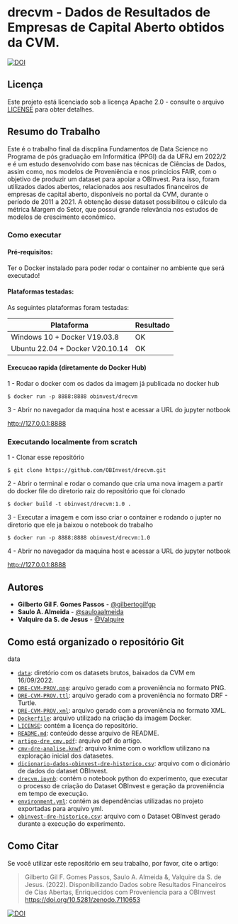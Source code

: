 # drecvm - Dados de Resultados de Empresas de Capital Aberto obtidos da CVM.

[![DOI](https://zenodo.org/badge/DOI/10.5281/zenodo.7114963.svg)](https://doi.org/10.5281/zenodo.7114963)

## Licença
Este projeto está licenciado sob a licença Apache 2.0 - consulte o arquivo [LICENSE](LICENSE) para obter detalhes.

## Resumo do Trabalho 

Este é o trabalho final da discplina Fundamentos de Data Science no Programa de pós graduação em Informática (PPGI) da da UFRJ em 2022/2 e é um estudo desenvolvido com base nas técnicas de Ciências de Dados, assim como, nos modelos de Proveniência e nos princícios FAIR, com o objetivo de produzir um dataset para apoiar a OBInvest. Para isso, foram utilizados dados abertos, relacionados aos resultados financeiros de empresas de capital aberto, disponíveis no portal da CVM, durante o período de 2011 a 2021. A obtenção desse dataset possibilitou o cálculo da métrica Margem do Setor, que possui grande relevância nos estudos de modelos de crescimento econômico.

### Como executar

#### Pré-requisitos:

Ter o Docker instalado para poder rodar o container no ambiente que será executado!

#### Plataformas testadas:

As seguintes plataformas foram testadas:

Plataforma | Resultado
---------- | ---------
Windows 10 + Docker V19.03.8 | OK
Ubuntu 22.04 + Docker V20.10.14 | OK

#### Execucao rapida (diretamente do Docker Hub)
1 - Rodar o docker com os dados da imagem já publicada no docker hub
```
$ docker run -p 8888:8888 obinvest/drecvm
```
3 - Abrir no navegador da maquina host e acessar a URL do jupyter notbook

http://127.0.0.1:8888

### Executando localmente from scratch
1 - Clonar esse repositório
```    
$ git clone https://github.com/OBInvest/drecvm.git
```  
2 - Abrir o terminal e rodar o comando que cria uma nova imagem a partir do docker file do diretorio raiz do repositório que foi clonado
```    
$ docker build -t obinvest/drecvm:1.0 .
```    
3 - Executar a imagem e com isso criar o container e rodando o jupter no diretorio que ele ja baixou o notebook do trabalho
```
$ docker run -p 8888:8888 obinvest/drecvm:1.0
```
4 - Abrir no navegador da maquina host e acessar a URL do jupyter notbook

http://127.0.0.1:8888

## Autores
- **Gilberto Gil F. Gomes Passos** - [@gilbertogilfgp](https://github.com/gilbertogilfgp)
- **Saulo A. Almeida** - [@sauloaalmeida](https://github.com/sauloaalmeida)
- **Valquire da S. de Jesus** - [@Valquire](https://github.com/Valquire)

## Como está organizado o repositório Git
data
- [`data`](data): diretório com os datasets brutos, baixados da CVM em 16/09/2022.
- [`DRE-CVM-PROV.png`](DRE-CVM-PROV.png): arquivo gerado com a proveniência no formato PNG.
- [`DRE-CVM-PROV.ttl`](DRE-CVM-PROV.ttl): arquivo gerado com a proveniência no formato DRF - Turtle.
- [`DRE-CVM-PROV.xml`](DRE-CVM-PROV.png): arquivo gerado com a proveniência no formato XML.
- [`Dockerfile`](Dockerfile): arquivo utilizado na criação da imagem Docker.
- [`LICENSE`](LICENSE): contém a licença do repositório.
- [`README.md`](README.md): conteúdo desse arquivo de README.
- [`artigo-dre_cmv.pdf`](artigo-dre_cmv.pdf): arquivo pdf do artigo.
- [`cmv-dre-analise.knwf`](cmv-dre-analise.knwf): arquivo knime com o workflow utilizano na exploração inicial dos datasetes.
- [`dicionario-dados-obinvest-dre-historico.csv`](dicionario-dados-obinvest-dre-historico.csv): arquivo com o dicionário de dados do dataset OBInvest.
- [`drecvm.ipynb`](drecvm.ipynb): contém o notebook python do experimento, que executar o processo de criação do Dataset OBInvest e geração da proveniência em tempo de execução.
- [`environment.yml`](environment.yml): contém as dependências utilizadas no projeto exportadas para arquivo yml.
- [`obinvest-dre-historico.csv`](obinvest-dre-historico.csv): arquivo com o Dataset OBInvest gerado durante a execução do experimento.

## Como Citar
Se você utilizar este repositório em seu trabalho, por favor, cite o artigo:

>Gilberto Gil F. Gomes Passos, Saulo A. Almeida &, Valquire da S. de Jesus. (2022). Disponibilizando Dados sobre Resultados Financeiros de Cias Abertas, Enriquecidos com Proveniencia para a OBInvest https://doi.org/10.5281/zenodo.7110653

[![DOI](https://zenodo.org/badge/DOI/10.5281/zenodo.7114963.svg)](https://doi.org/10.5281/zenodo.7114963)
